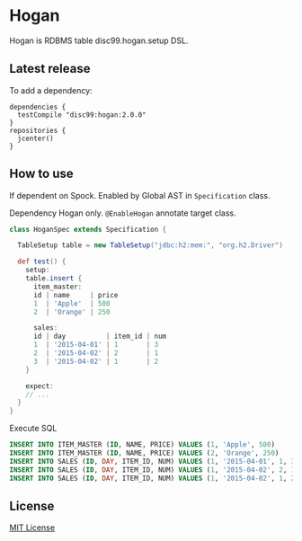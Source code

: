 # Hogan
Hogan is RDBMS table disc99.hogan.setup DSL.


## Latest release

To add a dependency:

```groovy:
dependencies {
  testCompile "disc99:hogan:2.0.0"
}
repositories {
  jcenter()
}
```


## How to use

If dependent on Spock.
Enabled by Global AST in `Specification` class.

Dependency Hogan only.
`@EnableHogan` annotate target class.

```groovy
class HoganSpec extends Specification {

  TableSetup table = new TableSetup("jdbc:h2:mem:", "org.h2.Driver")

  def test() {
    setup:
    table.insert {
      item_master:
      id | name     | price
      1  | 'Apple'  | 500
      2  | 'Orange' | 250

      sales:
      id | day          | item_id | num
      1  | '2015-04-01' | 1       | 3
      2  | '2015-04-02' | 2       | 1
      3  | '2015-04-02' | 1       | 2
    }

    expect:
    // ...
  }
}
```

Execute SQL

```sql
INSERT INTO ITEM_MASTER (ID, NAME, PRICE) VALUES (1, 'Apple', 500)
INSERT INTO ITEM_MASTER (ID, NAME, PRICE) VALUES (2, 'Orange', 250)
INSERT INTO SALES (ID, DAY, ITEM_ID, NUM) VALUES (1, '2015-04-01', 1, 3)
INSERT INTO SALES (ID, DAY, ITEM_ID, NUM) VALUES (1, '2015-04-02', 2, 1)
INSERT INTO SALES (ID, DAY, ITEM_ID, NUM) VALUES (1, '2015-04-02', 1, 2)
```

## License
[MIT License](https://github.com/disc99/hogan/blob/master/License)
